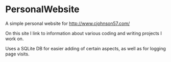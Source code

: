 # PersonalWebsite

A simple personal website for http://www.cjohnson57.com/

On this site I link to information about various coding and writing projects I work on.

Uses a SQLite DB for easier adding of certain aspects, as well as for logging page visits.